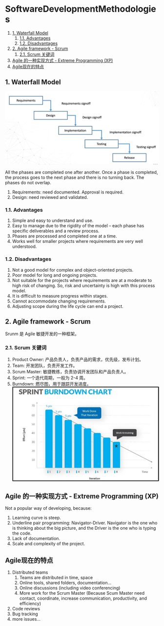 # SoftwareDevelopmentMethodologies

1. [1. Waterfall Model](#1-waterfall-model)
	1. [1.1. Advantages](#11-advantages)
	2. [1.2. Disadvantages](#12-disadvantages)
2. [2. Agile framework - Scrum](#2-agile-framework---scrum)
	1. [2.1. Scrum 关键词](#21-scrum-关键词)
3. [Agile 的一种实现方式 - Extreme Programming (XP)](#agile-的一种实现方式---extreme-programming-xp)
4. [Agile现在的特点](#agile现在的特点)


## 1. Waterfall Model

![](_attachments/old/2023-06-13-23-02-04.png)

All the phases are completed one after another. Once a phase is completed, the process goes to the next phase and there is no turning back. The phases do not overlap.

1. Requirements: need documented. Approval is required. 
2. Design: need reviewed and validated.

### 1.1. Advantages

1. Simple and easy to understand and use.
2. Easy to manage due to the rigidity of the model – each phase has specific deliverables and a review process.
3. Phases are processed and completed one at a time.
4. Works well for smaller projects where requirements are very well understood.

### 1.2. Disadvantages

1. Not a good model for complex and object-oriented projects.
2. Poor model for long and ongoing projects.
3. Not suitable for the projects where requirements are at a moderate to high risk of changing. So, risk and uncertainty is high with this process model.
4. It is difficult to measure progress within stages.
5. Cannot accommodate changing requirements.
6. Adjusting scope during the life cycle can end a project.

## 2. Agile framework - Scrum

Srunm 是 Agile 敏捷开发的一种框架。

### 2.1. Scrum 关键词
1. Product Owner: 产品负责人，负责产品的需求，优先级，发布计划。
2. Team: 开发团队，负责开发工作。
3. Scrum Master: 敏捷教练，负责协调开发团队和产品负责人。
4. Sprint: 一个迭代周期，一般为 2-4 周。
5. Burndown: 燃尽图，用于跟踪开发进度。
	![](_attachments/old/2023-06-13-23-24-43.png)

## Agile 的一种实现方式 - Extreme Programming (XP)

Not a popular way of developing, because:
1. Learning curve is steep.
2. Underline pair programming: Navigator-Driver. Navigator is the one who is thinking about the big picture, and the Driver is the one who is typing the code.
3. Lack of documentation.
4. Scale and complexity of the project.

## Agile现在的特点

1. Distributed teams
   1. Teams are distributed in time, space
   2. Online tools, shared folders, documentation...
   3. Online discussions (including video conferencing)
   4. More work for the Scrum Master (Because Scum Master need contact, coordinate, increase communication, productivity, and efficiency)
2. Code reviews
3. Bug tracking
4. more issues...